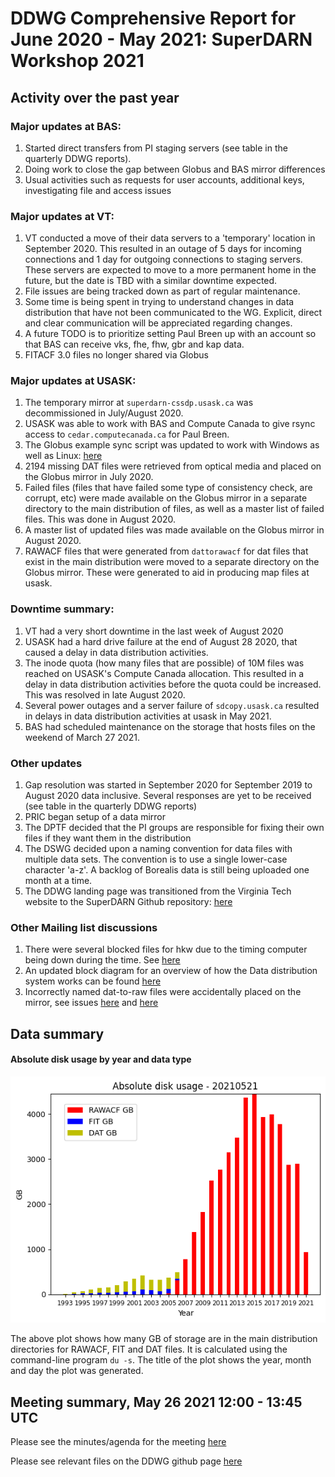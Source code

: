# DDWG Comprehensive Report for June 2020 - May 2021: SuperDARN Workshop 2021

## Activity over the past year

###  Major updates at BAS:
1. Started direct transfers from PI staging servers (see table in the quarterly DDWG reports).
1. Doing work to close the gap between Globus and BAS mirror differences
1. Usual activities such as requests for user accounts, additional keys, investigating file and access issues

###  Major updates at VT: 
1. VT conducted a move of their data servers to a 'temporary' location in September 2020. This resulted in
an outage of 5 days for incoming connections and 1 day for outgoing connections to staging servers. These 
servers are expected to move to a more permanent home in the future, but the date is TBD with a similar downtime expected.    
1. File issues are being tracked down as part of regular maintenance.
1. Some time is being spent in trying to understand changes in data distribution that have not been communicated to the WG. 
Explicit, direct and clear communication will be appreciated regarding changes.
1. A future TODO is to prioritize setting Paul Breen up with an account so that BAS can receive vks, fhe, fhw, gbr and kap data.
1. FITACF 3.0 files no longer shared via Globus

###  Major updates at USASK:
1. The temporary mirror at `superdarn-cssdp.usask.ca` was decommissioned in July/August 2020.
1. USASK was able to work with BAS and Compute Canada to give rsync access to `cedar.computecanada.ca` for Paul Breen.
1. The Globus example sync script was updated to work with Windows as well as Linux: [here](https://github.com/SuperDARNCanada/globus/blob/master/sync_radar_data_globus.py)
1. 2194 missing DAT files were retrieved from optical media and placed on the Globus mirror in July 2020.
1. Failed files (files that have failed some type of consistency check, are corrupt, etc) were made available on the Globus mirror in a separate directory to the main distribution of files, as well as a master list of failed files. This was done in August 2020.
1. A master list of updated files was made available on the Globus mirror in August 2020.
1. RAWACF files that were generated from `dattorawacf` for dat files that exist in the main distribution were moved to a separate directory on the Globus mirror. These were generated to aid in producing map files at usask. 

### Downtime summary:
1. VT had a very short downtime in the last week of August 2020
1. USASK had a hard drive failure at the end of August 28 2020, that caused a delay in data distribution activities.
1. The inode quota (how many files that are possible) of 10M files was reached on USASK's Compute Canada allocation. This resulted in a delay in data distribution activities before the quota could be increased. This was resolved in late August 2020.
1. Several power outages and a server failure of `sdcopy.usask.ca` resulted in delays in data distribution activities at usask in May 2021.
1. BAS had scheduled maintenance on the storage that hosts files on the weekend of March 27 2021.

### Other updates 
1. Gap resolution was started in September 2020 for September 2019 to August 2020 data inclusive. 
Several responses are yet to be received (see table in the quarterly DDWG reports)
1. PRIC began setup of a data mirror
1. The DPTF decided that the PI groups are responsible for fixing their own files if they want them in the distribution 
1. The DSWG decided upon a naming convention for data files with multiple data sets. The convention is to use a single lower-case character 'a-z'. A backlog of Borealis data is still being uploaded one month at a time.
1. The DDWG landing page was transitioned from the Virginia Tech website to the SuperDARN Github repository: [here](https://github.com/SuperDARN/DDWG/tree/master)

### Other Mailing list discussions 
1. There were several blocked files for hkw due to the timing computer being down during the time. See [here](https://github.com/SuperDARN/DDWG/issues/3)
1. An updated block diagram for an overview of how the Data distribution system works can be found [here](https://github.com/SuperDARN/DDWG/blob/master/img/SD_data_distribution_overview.pdf)
1. Incorrectly named dat-to-raw files were accidentally placed on the mirror, see issues [here](https://github.com/SuperDARN/DDWG/issues/38) and [here](https://github.com/SuperDARN/DDWG/issues/39)


## Data summary

#### Absolute disk usage by year and data type
![disk_usage](../img/du_20210521.png)

The above plot shows how many GB of storage are in the main distribution directories for RAWACF, 
FIT and DAT files. It is calculated using the command-line program `du -s`. The title of the plot
shows the year, month and day the plot was generated. 

## Meeting summary, May 26 2021 12:00 - 13:45 UTC
Please see the minutes/agenda for the meeting 
[here](https://github.com/SuperDARN/DDWG/blob/master/meetings/minutes_20210526_12utc.md)


Please see relevant files on the DDWG github page 
[here](https://github.com/SuperDARN/DDWG/tree/master) 

